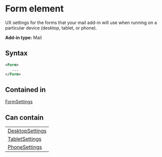 # Form element

UX settings for the forms that your mail add-in will use when running on a particular device (desktop, tablet, or phone).

**Add-in type:** Mail

## Syntax

```XML
<Form>
   ...
</Form>
```

## Contained in

[FormSettings](formsettings.md)


## Can contain

||
|:-----|
|[DesktopSettings](desktopsettings.md)|
|[TabletSettings](tabletsettings.md)|
|[PhoneSettings](phonesettings.md)|
